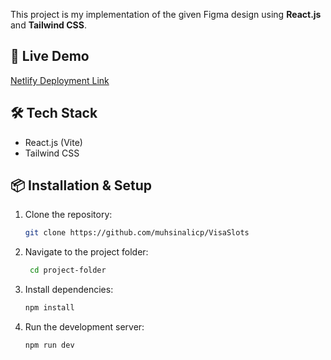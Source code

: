 This project is my implementation of the given Figma design using **React.js** and **Tailwind CSS**.

## 🚀 Live Demo

[Netlify Deployment Link](https://visa-slots.netlify.app)

## 🛠 Tech Stack

- React.js (Vite)
- Tailwind CSS

## 📦 Installation & Setup

1. Clone the repository:

   ```bash
   git clone https://github.com/muhsinalicp/VisaSlots
   ```

2. Navigate to the project folder:

   ```bash
    cd project-folder
   ```

3. Install dependencies:

   ```bash
   npm install
   ```

4. Run the development server:

   ```bash
   npm run dev
   ```
